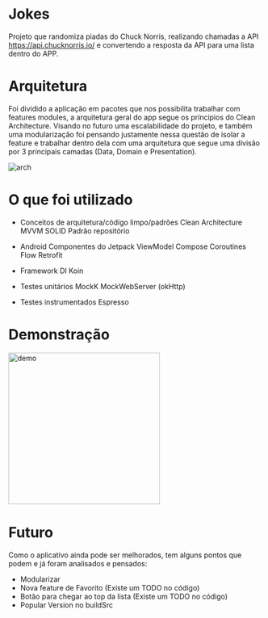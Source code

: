 # Jokes
Projeto que randomiza piadas do Chuck Norris, realizando chamadas a API https://api.chucknorris.io/ e convertendo a resposta da API para uma lista dentro do APP.

# Arquitetura
Foi dividido a aplicação em pacotes que nos possibilita trabalhar com features modules, a arquitetura geral do app segue os príncipios do Clean Architecture. Visando no futuro uma escalabilidade do projeto, e também uma modularização foi pensando justamente nessa questão de isolar a feature e trabalhar dentro dela com uma arquitetura que segue uma divisão por 3 principais camadas (Data, Domain e Presentation). 

![arch](https://user-images.githubusercontent.com/22418520/195513075-4d97d6c4-c5a4-4f96-b733-1bb7b1b23219.png)

# O que foi utilizado
- Conceitos de arquitetura/código limpo/padrões
Clean Architecture
MVVM
SOLID
Padrão repositório

- Android
Componentes do Jetpack
ViewModel
Compose
Coroutines
Flow
Retrofit

- Framework DI
Koin

- Testes unitários
MockK
MockWebServer (okHttp)

- Testes instrumentados
Espresso

# Demonstração
<img src="https://user-images.githubusercontent.com/22418520/195515114-8be11f3d-b1e5-42dc-8c56-bf9bc22bc094.jpg" alt="demo" width="300"/>

# Futuro
Como o aplicativo ainda pode ser melhorados, tem alguns pontos que podem e já foram analisados e pensados:
- Modularizar
- Nova feature de Favorito (Existe um TODO no código)
- Botão para chegar ao top da lista (Existe um TODO no código)
- Popular Version no buildSrc

